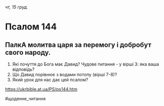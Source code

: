 
_чт, 15 груд._

# Псалом 144

## ПалкА молитва царя за перемогу і добробут свого народу.
1. Які почуття до Бога має Давид? Чудове питання - у вірші 3: яка ваша відповідь?
2. Що Давид порівнює з водами потопу (вірші 7-8)?
3. Який урок для нас дає цей псалом?

https://ukrbible.at.ua/PS/ps144.htm

#щоденне_читання
